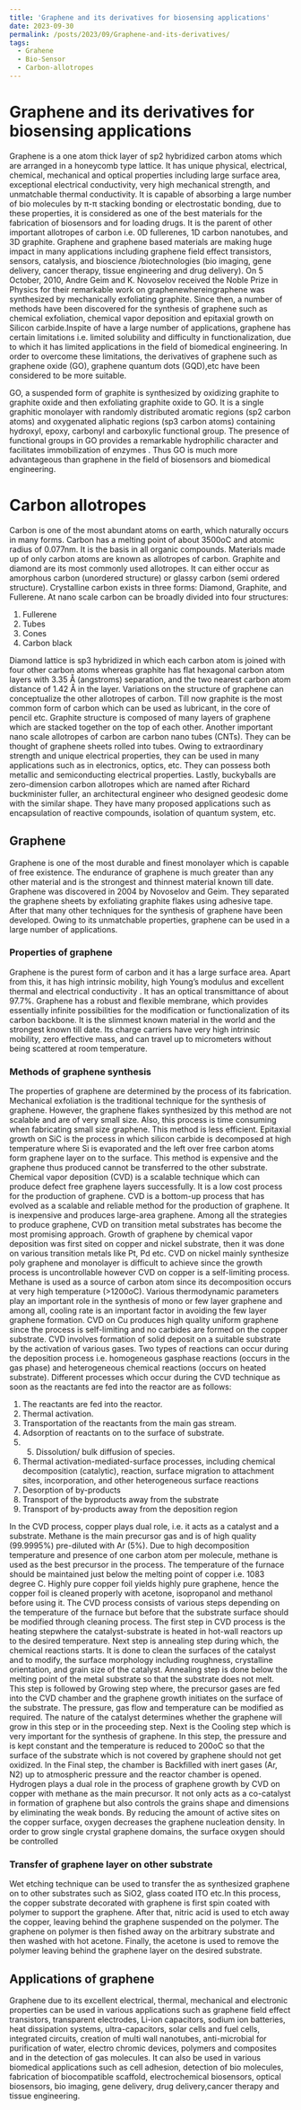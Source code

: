 ```yaml
---
title: 'Graphene and its derivatives for biosensing applications'
date: 2023-09-30
permalink: /posts/2023/09/Graphene-and-its-derivatives/
tags:
  - Grahene
  - Bio-Sensor
  - Carbon-allotropes
---
```


# Graphene and its derivatives for biosensing applications

Graphene is a one atom thick layer of sp2 hybridized carbon atoms which are arranged in a honeycomb type lattice. It has unique physical, electrical, chemical, mechanical and optical properties including large surface area, exceptional electrical conductivity, very high mechanical strength, and unmatchable thermal conductivity. It is capable of absorbing a large number of bio molecules by π-π stacking bonding or electrostatic bonding, due to these properties, it is considered as one of the best materials for the fabrication of biosensors and for loading drugs. It is the parent of other important allotropes of carbon i.e. 0D fullerenes, 1D carbon nanotubes, and 3D graphite. Graphene and graphene based materials are making huge impact in many applications including graphene field effect transistors, sensors, catalysis, and bioscience /biotechnologies (bio imaging, gene delivery, cancer therapy, tissue engineering and drug delivery). On 5 October, 2010, Andre Geim and K. Novoselov received the Noble Prize in Physics for their remarkable work on graphenewhereingraphene was synthesized by mechanically exfoliating graphite. Since then, a number of methods have been discovered for the synthesis of graphene such as chemical exfoliation, chemical vapor deposition and epitaxial growth on Silicon carbide.Inspite of have a large number of applications, graphene has certain limitations i.e. limited solubility and difficulty in functionalization, due to which it has limited applications in the field of biomedical engineering. In order to overcome these limitations, the derivatives of graphene such as graphene oxide (GO), graphene quantum dots (GQD),etc have been considered to be more suitable.

GO, a suspended form of graphite is synthesized by oxidizing graphite to graphite oxide
and then exfoliating graphite oxide to GO. It is a single graphitic monolayer with randomly distributed aromatic regions (sp2 carbon atoms) and oxygenated aliphatic regions (sp3 carbon atoms) containing hydroxyl, epoxy, carbonyl and carboxylic functional group. The presence of functional groups in GO provides a remarkable hydrophilic character and facilitates immobilization of enzymes . Thus GO is much more advantageous than graphene in the field of biosensors and biomedical engineering.


# Carbon allotropes

Carbon is one of the most abundant atoms on earth, which naturally occurs in many forms. Carbon has a melting point of about 3500oC and atomic radius of 0.077nm. It is the basis in all organic compounds. Materials made up of only carbon atoms are known as allotropes of carbon. Graphite and diamond are its most commonly used allotropes. It can either occur as amorphous carbon (unordered structure) or glassy carbon (semi ordered structure). Crystalline carbon exists in three forms: Diamond, Graphite, and Fullerene. At nano scale carbon can be broadly divided into four structures:

1. Fullerene
2. Tubes
3. Cones
4. Carbon black

Diamond lattice is sp3 hybridized in which each carbon atom is joined with four other carbon atoms whereas graphite has flat hexagonal carbon atom layers with 3.35 Å (angstroms) separation, and the two nearest carbon atom distance of 1.42 Å in the layer. Variations on the structure of graphene can conceptualize the other allotropes of carbon. Till now graphite is the most common form of carbon which can be used as lubricant, in the core of pencil etc. Graphite structure is composed of many layers of graphene which are stacked together on the top of each other. Another important nano scale allotropes of carbon are carbon nano tubes (CNTs). They can be thought of graphene sheets rolled into tubes. Owing to extraordinary strength and unique electrical properties, they can be used in many applications such as in electronics, optics, etc. They can possess both metallic and semiconducting electrical properties. Lastly, buckyballs are zero-dimension carbon allotropes which are named after Richard buckminister fuller, an architectural engineer who designed geodesic dome with the similar shape. They have many proposed applications such as encapsulation of reactive compounds, isolation of quantum system, etc.

## Graphene

Graphene is one of the most durable and finest monolayer which is capable of free existence. The endurance of graphene is much greater than any other material and is the strongest and thinnest material known till date. Graphene was discovered in 2004 by Novoselov and Geim. They separated the graphene sheets by exfoliating graphite flakes using adhesive tape. After that many other techniques for the synthesis of graphene have been developed. Owing to its unmatchable properties, graphene can be used in a large number of applications.

### Properties of graphene

Graphene is the purest form of carbon and it has a large surface area. Apart from this, it has high intrinsic mobility, high Young’s modulus and excellent thermal and electrical conductivity . It has an optical transmittance of about 97.7%. Graphene has a robust and flexible membrane, which provides essentially infinite possibilities for the modification or functionalization of its
carbon backbone. It is the slimmest known material in the world and the strongest known till date. Its charge carriers have very high intrinsic mobility, zero effective mass, and can travel up to micrometers without being scattered at room temperature.

### Methods of graphene synthesis

The properties of graphene are determined by the process of its fabrication. Mechanical exfoliation is the traditional technique for the synthesis of graphene. However, the graphene flakes synthesized by this method are not scalable and are of very small size. Also, this process is time consuming when fabricating small size graphene. This method is less efficient. Epitaxial growth on SiC is the process in which silicon carbide is decomposed at high temperature where Si is evaporated and the left over free carbon atoms form graphene layer on to the surface. This method is expensive and the graphene thus produced cannot be transferred to the other substrate. Chemical vapor deposition (CVD) is a scalable technique which can produce defect free graphene layers successfully. It is a low cost process for the production of
graphene. CVD is a bottom-up process that has evolved as a scalable and reliable method for the production of graphene. It is inexpensive and produces large-area graphene. Among all the strategies to produce graphene, CVD on transition metal substrates has become the most promising approach. Growth of graphene by chemical vapor deposition was first sited on copper and nickel substrate, then it was done on various transition metals like Pt, Pd etc. CVD on nickel mainly synthesize poly graphene and monolayer is difficult to achieve
since the growth process is uncontrollable however CVD on copper is a self-limiting process. Methane is used as a source of carbon atom since its decomposition occurs at very high temperature (>1200oC). Various thermodynamic parameters play an important role in the synthesis of mono or few layer graphene and among all, cooling rate is an important factor in
avoiding the few layer graphene formation. CVD on Cu produces high quality uniform graphene since the process is self-limiting and no carbides are formed on the copper substrate. CVD involves formation of solid deposit on a suitable substrate by the activation of various gases. Two types of reactions can occur during the deposition process i.e. homogeneous gasphase reactions (occurs in the gas phase) and heterogeneous chemical reactions (occurs on heated substrate). Different processes which occur during the CVD technique as soon as the reactants are fed into the reactor are as follows:
1. The reactants are fed into the reactor.
2. Thermal activation.
3. Transportation of the reactants from the main gas stream.
4. Adsorption of reactants on to the surface of substrate.
5. 5. Dissolution/ bulk diffusion of species.
6. Thermal activation-mediated-surface processes, including chemical decomposition (catalytic), reaction, surface migration to attachment sites, incorporation, and other heterogeneous surface reactions
7. Desorption of by-products
8. Transport of the byproducts away from the substrate
9. Transport of by-products away from the deposition region

In the CVD process, copper plays dual role, i.e. it acts as a catalyst and a substrate. Methane is the main precursor gas and is of high quality (99.9995%) pre-diluted with Ar (5%). Due to high decomposition temperature and presence of one carbon atom per molecule, methane is used as the best precursor in the process. The temperature of the furnace should be maintained just below the melting point of copper i.e. 1083 degree C. Highly pure copper foil yields highly pure graphene, hence the copper foil is cleaned properly with acetone, isopropanol and methanol before using it.  The CVD process consists of various steps depending on the temperature of the furnace but before that the substrate surface should be modified through cleaning process. The first step
in CVD process is the heating stepwhere the catalyst-substrate is heated in hot-wall reactors up to the desired temperature. Next step is annealing step during which, the chemical reactions starts. It is done to clean the surfaces of the catalyst and to modify, the surface morphology including roughness, crystalline orientation, and grain size of the catalyst. Annealing step is done
below the melting point of the metal substrate so that the substrate does not melt. This step is followed by Growing step where, the precursor gases are fed into the CVD chamber and the graphene growth initiates on the surface of the substrate. The pressure, gas flow and temperature can be modified as required. The nature of the catalyst determines whether the graphene will grow in this step or in the proceeding step. Next is the Cooling step which is very important for the synthesis of graphene. In this step, the pressure and is kept constant and the temperature is reduced to 200oC so that the surface of the substrate which is not covered by graphene should not get oxidized. In the Final step, the chamber is Backfilled with inert gases (Ar, N2) up to atmospheric pressure and the reactor chamber is opened. Hydrogen plays a dual role in the process of graphene growth by CVD on copper with methane as the main precursor. It not only acts as a co-catalyst in formation of graphene but also controls the grains shape and dimensions by eliminating the weak bonds.
By reducing the amount of active sites on the copper surface, oxygen decreases the graphene nucleation density. In order to grow single crystal graphene domains, the surface oxygen should be controlled

### Transfer of graphene layer on other substrate

Wet etching technique can be used to transfer the as synthesized graphene on to other substrates such as SiO2, glass coated ITO etc.In this process, the copper substrate decorated with graphene is first spin coated with polymer to support the graphene. After that, nitric acid is used to etch away the copper, leaving behind the graphene suspended on the polymer. The graphene on
polymer is then fished away on the arbitrary substrate and then washed with hot acetone. Finally, the acetone is used to remove the polymer leaving behind the graphene layer on the desired substrate.

## Applications of graphene

Graphene due to its excellent electrical, thermal, mechanical and electronic properties can be used in various applications such as graphene field effect transistors, transparent electrodes, Li-ion capacitors, sodium ion batteries, heat dissipation systems, ultra-capacitors, solar cells and fuel cells, integrated circuits, creation of multi wall nanotubes, anti-microbial for purification of water, electro chromic devices, polymers and composites and in the detection of gas molecules. It can also be used in various biomedical applications such as cell adhesion, detection of bio molecules, fabrication of biocompatible scaffold, electrochemical biosensors, optical biosensors, bio imaging, gene delivery, drug delivery,cancer therapy and tissue engineering.